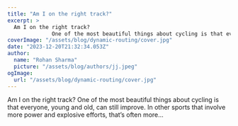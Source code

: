 ```yaml
---
title: "Am I on the right track?"
excerpt: >
  Am I on the right track?
              One of the most beautiful things about cycling is that everyone, young and old, can still improve. In other sports that involve more power and explosive efforts, t
coverImage: "/assets/blog/dynamic-routing/cover.jpg"
date: "2023-12-20T21:32:34.053Z"
author:
  name: "Rohan Sharma"
  picture: "/assets/blog/authors/jj.jpeg"
ogImage:
  url: "/assets/blog/dynamic-routing/cover.jpg"
---
```


Am I on the right track?
            One of the most beautiful things about cycling is that everyone, young and old, can still improve. In other sports that involve more power and explosive efforts, that’s often more…